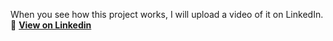 When you see how this project works, I will upload a video of it on LinkedIn.
🔗 **[View on Linkedin](https://www.linkedin.com/posts/sk-fdev_mernstack-resumebuilder-fullstackdevelopment-activity-7257297672976424960-Uo9q?utm_source=share&utm_medium=member_desktop&rcm=ACoAAD46l9MB8AIerXY9lQMmOupIz1bUDSfncbA)**
